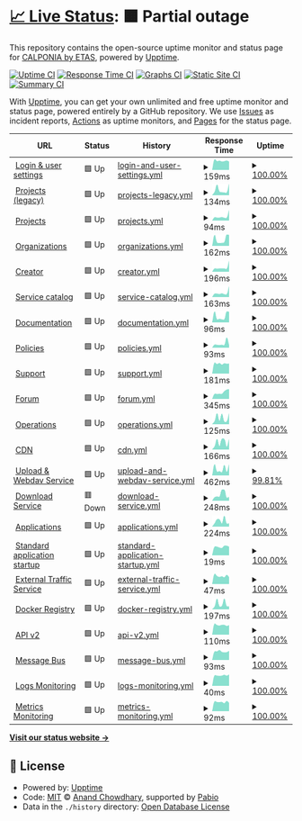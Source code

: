 # [📈 Live Status](https://calponia.github.io/status-page-poc2): <!--live status--> **🟧 Partial outage**

This repository contains the open-source uptime monitor and status page for [CALPONIA by ETAS](https://pantaris.io), powered by [Upptime](https://github.com/upptime/upptime).

[![Uptime CI](https://github.com/calponia/status-page-poc2/workflows/Uptime%20CI/badge.svg)](https://github.com/calponia/status-page-poc2/actions?query=workflow%3A%22Uptime+CI%22)
[![Response Time CI](https://github.com/calponia/status-page-poc2/workflows/Response%20Time%20CI/badge.svg)](https://github.com/calponia/status-page-poc2/actions?query=workflow%3A%22Response+Time+CI%22)
[![Graphs CI](https://github.com/calponia/status-page-poc2/workflows/Graphs%20CI/badge.svg)](https://github.com/calponia/status-page-poc2/actions?query=workflow%3A%22Graphs+CI%22)
[![Static Site CI](https://github.com/calponia/status-page-poc2/workflows/Static%20Site%20CI/badge.svg)](https://github.com/calponia/status-page-poc2/actions?query=workflow%3A%22Static+Site+CI%22)
[![Summary CI](https://github.com/calponia/status-page-poc2/workflows/Summary%20CI/badge.svg)](https://github.com/calponia/status-page-poc2/actions?query=workflow%3A%22Summary+CI%22)

With [Upptime](https://upptime.js.org), you can get your own unlimited and free uptime monitor and status page, powered entirely by a GitHub repository. We use [Issues](https://github.com/calponia/status-page-poc2/issues) as incident reports, [Actions](https://github.com/calponia/status-page-poc2/actions) as uptime monitors, and [Pages](https://calponia.github.io/status-page-poc2) for the status page.

<!--start: status pages-->
<!-- This summary is generated by Upptime (https://github.com/upptime/upptime) -->
<!-- Do not edit this manually, your changes will be overwritten -->
<!-- prettier-ignore -->
| URL | Status | History | Response Time | Uptime |
| --- | ------ | ------- | ------------- | ------ |
| <img alt="" src="https://icons.duckduckgo.com/ip3/my.pantaris.io.ico" height="13"> [Login & user settings](https://my.pantaris.io) | 🟩 Up | [login-and-user-settings.yml](https://github.com/calponia/status-page/commits/HEAD/history/login-and-user-settings.yml) | <details><summary><img alt="Response time graph" src="./graphs/login-and-user-settings/response-time-week.png" height="20"> 159ms</summary><br><a href="https://status.pantaris.io/history/login-and-user-settings"><img alt="Response time 139" src="https://img.shields.io/endpoint?url=https%3A%2F%2Fraw.githubusercontent.com%2Fcalponia%2Fstatus-page%2FHEAD%2Fapi%2Flogin-and-user-settings%2Fresponse-time.json"></a><br><a href="https://status.pantaris.io/history/login-and-user-settings"><img alt="24-hour response time 106" src="https://img.shields.io/endpoint?url=https%3A%2F%2Fraw.githubusercontent.com%2Fcalponia%2Fstatus-page%2FHEAD%2Fapi%2Flogin-and-user-settings%2Fresponse-time-day.json"></a><br><a href="https://status.pantaris.io/history/login-and-user-settings"><img alt="7-day response time 159" src="https://img.shields.io/endpoint?url=https%3A%2F%2Fraw.githubusercontent.com%2Fcalponia%2Fstatus-page%2FHEAD%2Fapi%2Flogin-and-user-settings%2Fresponse-time-week.json"></a><br><a href="https://status.pantaris.io/history/login-and-user-settings"><img alt="30-day response time 167" src="https://img.shields.io/endpoint?url=https%3A%2F%2Fraw.githubusercontent.com%2Fcalponia%2Fstatus-page%2FHEAD%2Fapi%2Flogin-and-user-settings%2Fresponse-time-month.json"></a><br><a href="https://status.pantaris.io/history/login-and-user-settings"><img alt="1-year response time 139" src="https://img.shields.io/endpoint?url=https%3A%2F%2Fraw.githubusercontent.com%2Fcalponia%2Fstatus-page%2FHEAD%2Fapi%2Flogin-and-user-settings%2Fresponse-time-year.json"></a></details> | <details><summary><a href="https://status.pantaris.io/history/login-and-user-settings">100.00%</a></summary><a href="https://status.pantaris.io/history/login-and-user-settings"><img alt="All-time uptime 99.97%" src="https://img.shields.io/endpoint?url=https%3A%2F%2Fraw.githubusercontent.com%2Fcalponia%2Fstatus-page%2FHEAD%2Fapi%2Flogin-and-user-settings%2Fuptime.json"></a><br><a href="https://status.pantaris.io/history/login-and-user-settings"><img alt="24-hour uptime 100.00%" src="https://img.shields.io/endpoint?url=https%3A%2F%2Fraw.githubusercontent.com%2Fcalponia%2Fstatus-page%2FHEAD%2Fapi%2Flogin-and-user-settings%2Fuptime-day.json"></a><br><a href="https://status.pantaris.io/history/login-and-user-settings"><img alt="7-day uptime 100.00%" src="https://img.shields.io/endpoint?url=https%3A%2F%2Fraw.githubusercontent.com%2Fcalponia%2Fstatus-page%2FHEAD%2Fapi%2Flogin-and-user-settings%2Fuptime-week.json"></a><br><a href="https://status.pantaris.io/history/login-and-user-settings"><img alt="30-day uptime 100.00%" src="https://img.shields.io/endpoint?url=https%3A%2F%2Fraw.githubusercontent.com%2Fcalponia%2Fstatus-page%2FHEAD%2Fapi%2Flogin-and-user-settings%2Fuptime-month.json"></a><br><a href="https://status.pantaris.io/history/login-and-user-settings"><img alt="1-year uptime 99.97%" src="https://img.shields.io/endpoint?url=https%3A%2F%2Fraw.githubusercontent.com%2Fcalponia%2Fstatus-page%2FHEAD%2Fapi%2Flogin-and-user-settings%2Fuptime-year.json"></a></details>
| <img alt="" src="https://icons.duckduckgo.com/ip3/platform.pantaris.io.ico" height="13"> [Projects (legacy)](https://platform.pantaris.io) | 🟩 Up | [projects-legacy.yml](https://github.com/calponia/status-page/commits/HEAD/history/projects-legacy.yml) | <details><summary><img alt="Response time graph" src="./graphs/projects-legacy/response-time-week.png" height="20"> 134ms</summary><br><a href="https://status.pantaris.io/history/projects-legacy"><img alt="Response time 145" src="https://img.shields.io/endpoint?url=https%3A%2F%2Fraw.githubusercontent.com%2Fcalponia%2Fstatus-page%2FHEAD%2Fapi%2Fprojects-legacy%2Fresponse-time.json"></a><br><a href="https://status.pantaris.io/history/projects-legacy"><img alt="24-hour response time 103" src="https://img.shields.io/endpoint?url=https%3A%2F%2Fraw.githubusercontent.com%2Fcalponia%2Fstatus-page%2FHEAD%2Fapi%2Fprojects-legacy%2Fresponse-time-day.json"></a><br><a href="https://status.pantaris.io/history/projects-legacy"><img alt="7-day response time 134" src="https://img.shields.io/endpoint?url=https%3A%2F%2Fraw.githubusercontent.com%2Fcalponia%2Fstatus-page%2FHEAD%2Fapi%2Fprojects-legacy%2Fresponse-time-week.json"></a><br><a href="https://status.pantaris.io/history/projects-legacy"><img alt="30-day response time 137" src="https://img.shields.io/endpoint?url=https%3A%2F%2Fraw.githubusercontent.com%2Fcalponia%2Fstatus-page%2FHEAD%2Fapi%2Fprojects-legacy%2Fresponse-time-month.json"></a><br><a href="https://status.pantaris.io/history/projects-legacy"><img alt="1-year response time 145" src="https://img.shields.io/endpoint?url=https%3A%2F%2Fraw.githubusercontent.com%2Fcalponia%2Fstatus-page%2FHEAD%2Fapi%2Fprojects-legacy%2Fresponse-time-year.json"></a></details> | <details><summary><a href="https://status.pantaris.io/history/projects-legacy">100.00%</a></summary><a href="https://status.pantaris.io/history/projects-legacy"><img alt="All-time uptime 99.94%" src="https://img.shields.io/endpoint?url=https%3A%2F%2Fraw.githubusercontent.com%2Fcalponia%2Fstatus-page%2FHEAD%2Fapi%2Fprojects-legacy%2Fuptime.json"></a><br><a href="https://status.pantaris.io/history/projects-legacy"><img alt="24-hour uptime 100.00%" src="https://img.shields.io/endpoint?url=https%3A%2F%2Fraw.githubusercontent.com%2Fcalponia%2Fstatus-page%2FHEAD%2Fapi%2Fprojects-legacy%2Fuptime-day.json"></a><br><a href="https://status.pantaris.io/history/projects-legacy"><img alt="7-day uptime 100.00%" src="https://img.shields.io/endpoint?url=https%3A%2F%2Fraw.githubusercontent.com%2Fcalponia%2Fstatus-page%2FHEAD%2Fapi%2Fprojects-legacy%2Fuptime-week.json"></a><br><a href="https://status.pantaris.io/history/projects-legacy"><img alt="30-day uptime 100.00%" src="https://img.shields.io/endpoint?url=https%3A%2F%2Fraw.githubusercontent.com%2Fcalponia%2Fstatus-page%2FHEAD%2Fapi%2Fprojects-legacy%2Fuptime-month.json"></a><br><a href="https://status.pantaris.io/history/projects-legacy"><img alt="1-year uptime 99.94%" src="https://img.shields.io/endpoint?url=https%3A%2F%2Fraw.githubusercontent.com%2Fcalponia%2Fstatus-page%2FHEAD%2Fapi%2Fprojects-legacy%2Fuptime-year.json"></a></details>
| <img alt="" src="https://icons.duckduckgo.com/ip3/project.pantaris.io.ico" height="13"> [Projects](https://project.pantaris.io) | 🟩 Up | [projects.yml](https://github.com/calponia/status-page/commits/HEAD/history/projects.yml) | <details><summary><img alt="Response time graph" src="./graphs/projects/response-time-week.png" height="20"> 94ms</summary><br><a href="https://status.pantaris.io/history/projects"><img alt="Response time 143" src="https://img.shields.io/endpoint?url=https%3A%2F%2Fraw.githubusercontent.com%2Fcalponia%2Fstatus-page%2FHEAD%2Fapi%2Fprojects%2Fresponse-time.json"></a><br><a href="https://status.pantaris.io/history/projects"><img alt="24-hour response time 93" src="https://img.shields.io/endpoint?url=https%3A%2F%2Fraw.githubusercontent.com%2Fcalponia%2Fstatus-page%2FHEAD%2Fapi%2Fprojects%2Fresponse-time-day.json"></a><br><a href="https://status.pantaris.io/history/projects"><img alt="7-day response time 94" src="https://img.shields.io/endpoint?url=https%3A%2F%2Fraw.githubusercontent.com%2Fcalponia%2Fstatus-page%2FHEAD%2Fapi%2Fprojects%2Fresponse-time-week.json"></a><br><a href="https://status.pantaris.io/history/projects"><img alt="30-day response time 125" src="https://img.shields.io/endpoint?url=https%3A%2F%2Fraw.githubusercontent.com%2Fcalponia%2Fstatus-page%2FHEAD%2Fapi%2Fprojects%2Fresponse-time-month.json"></a><br><a href="https://status.pantaris.io/history/projects"><img alt="1-year response time 143" src="https://img.shields.io/endpoint?url=https%3A%2F%2Fraw.githubusercontent.com%2Fcalponia%2Fstatus-page%2FHEAD%2Fapi%2Fprojects%2Fresponse-time-year.json"></a></details> | <details><summary><a href="https://status.pantaris.io/history/projects">100.00%</a></summary><a href="https://status.pantaris.io/history/projects"><img alt="All-time uptime 99.97%" src="https://img.shields.io/endpoint?url=https%3A%2F%2Fraw.githubusercontent.com%2Fcalponia%2Fstatus-page%2FHEAD%2Fapi%2Fprojects%2Fuptime.json"></a><br><a href="https://status.pantaris.io/history/projects"><img alt="24-hour uptime 100.00%" src="https://img.shields.io/endpoint?url=https%3A%2F%2Fraw.githubusercontent.com%2Fcalponia%2Fstatus-page%2FHEAD%2Fapi%2Fprojects%2Fuptime-day.json"></a><br><a href="https://status.pantaris.io/history/projects"><img alt="7-day uptime 100.00%" src="https://img.shields.io/endpoint?url=https%3A%2F%2Fraw.githubusercontent.com%2Fcalponia%2Fstatus-page%2FHEAD%2Fapi%2Fprojects%2Fuptime-week.json"></a><br><a href="https://status.pantaris.io/history/projects"><img alt="30-day uptime 100.00%" src="https://img.shields.io/endpoint?url=https%3A%2F%2Fraw.githubusercontent.com%2Fcalponia%2Fstatus-page%2FHEAD%2Fapi%2Fprojects%2Fuptime-month.json"></a><br><a href="https://status.pantaris.io/history/projects"><img alt="1-year uptime 99.97%" src="https://img.shields.io/endpoint?url=https%3A%2F%2Fraw.githubusercontent.com%2Fcalponia%2Fstatus-page%2FHEAD%2Fapi%2Fprojects%2Fuptime-year.json"></a></details>
| <img alt="" src="https://icons.duckduckgo.com/ip3/organization.pantaris.io.ico" height="13"> [Organizations](https://organization.pantaris.io) | 🟩 Up | [organizations.yml](https://github.com/calponia/status-page/commits/HEAD/history/organizations.yml) | <details><summary><img alt="Response time graph" src="./graphs/organizations/response-time-week.png" height="20"> 162ms</summary><br><a href="https://status.pantaris.io/history/organizations"><img alt="Response time 164" src="https://img.shields.io/endpoint?url=https%3A%2F%2Fraw.githubusercontent.com%2Fcalponia%2Fstatus-page%2FHEAD%2Fapi%2Forganizations%2Fresponse-time.json"></a><br><a href="https://status.pantaris.io/history/organizations"><img alt="24-hour response time 329" src="https://img.shields.io/endpoint?url=https%3A%2F%2Fraw.githubusercontent.com%2Fcalponia%2Fstatus-page%2FHEAD%2Fapi%2Forganizations%2Fresponse-time-day.json"></a><br><a href="https://status.pantaris.io/history/organizations"><img alt="7-day response time 162" src="https://img.shields.io/endpoint?url=https%3A%2F%2Fraw.githubusercontent.com%2Fcalponia%2Fstatus-page%2FHEAD%2Fapi%2Forganizations%2Fresponse-time-week.json"></a><br><a href="https://status.pantaris.io/history/organizations"><img alt="30-day response time 157" src="https://img.shields.io/endpoint?url=https%3A%2F%2Fraw.githubusercontent.com%2Fcalponia%2Fstatus-page%2FHEAD%2Fapi%2Forganizations%2Fresponse-time-month.json"></a><br><a href="https://status.pantaris.io/history/organizations"><img alt="1-year response time 164" src="https://img.shields.io/endpoint?url=https%3A%2F%2Fraw.githubusercontent.com%2Fcalponia%2Fstatus-page%2FHEAD%2Fapi%2Forganizations%2Fresponse-time-year.json"></a></details> | <details><summary><a href="https://status.pantaris.io/history/organizations">100.00%</a></summary><a href="https://status.pantaris.io/history/organizations"><img alt="All-time uptime 99.97%" src="https://img.shields.io/endpoint?url=https%3A%2F%2Fraw.githubusercontent.com%2Fcalponia%2Fstatus-page%2FHEAD%2Fapi%2Forganizations%2Fuptime.json"></a><br><a href="https://status.pantaris.io/history/organizations"><img alt="24-hour uptime 100.00%" src="https://img.shields.io/endpoint?url=https%3A%2F%2Fraw.githubusercontent.com%2Fcalponia%2Fstatus-page%2FHEAD%2Fapi%2Forganizations%2Fuptime-day.json"></a><br><a href="https://status.pantaris.io/history/organizations"><img alt="7-day uptime 100.00%" src="https://img.shields.io/endpoint?url=https%3A%2F%2Fraw.githubusercontent.com%2Fcalponia%2Fstatus-page%2FHEAD%2Fapi%2Forganizations%2Fuptime-week.json"></a><br><a href="https://status.pantaris.io/history/organizations"><img alt="30-day uptime 100.00%" src="https://img.shields.io/endpoint?url=https%3A%2F%2Fraw.githubusercontent.com%2Fcalponia%2Fstatus-page%2FHEAD%2Fapi%2Forganizations%2Fuptime-month.json"></a><br><a href="https://status.pantaris.io/history/organizations"><img alt="1-year uptime 99.97%" src="https://img.shields.io/endpoint?url=https%3A%2F%2Fraw.githubusercontent.com%2Fcalponia%2Fstatus-page%2FHEAD%2Fapi%2Forganizations%2Fuptime-year.json"></a></details>
| <img alt="" src="https://icons.duckduckgo.com/ip3/portal.pantaris.io.ico" height="13"> [Creator](https://portal.pantaris.io) | 🟩 Up | [creator.yml](https://github.com/calponia/status-page/commits/HEAD/history/creator.yml) | <details><summary><img alt="Response time graph" src="./graphs/creator/response-time-week.png" height="20"> 196ms</summary><br><a href="https://status.pantaris.io/history/creator"><img alt="Response time 147" src="https://img.shields.io/endpoint?url=https%3A%2F%2Fraw.githubusercontent.com%2Fcalponia%2Fstatus-page%2FHEAD%2Fapi%2Fcreator%2Fresponse-time.json"></a><br><a href="https://status.pantaris.io/history/creator"><img alt="24-hour response time 84" src="https://img.shields.io/endpoint?url=https%3A%2F%2Fraw.githubusercontent.com%2Fcalponia%2Fstatus-page%2FHEAD%2Fapi%2Fcreator%2Fresponse-time-day.json"></a><br><a href="https://status.pantaris.io/history/creator"><img alt="7-day response time 196" src="https://img.shields.io/endpoint?url=https%3A%2F%2Fraw.githubusercontent.com%2Fcalponia%2Fstatus-page%2FHEAD%2Fapi%2Fcreator%2Fresponse-time-week.json"></a><br><a href="https://status.pantaris.io/history/creator"><img alt="30-day response time 160" src="https://img.shields.io/endpoint?url=https%3A%2F%2Fraw.githubusercontent.com%2Fcalponia%2Fstatus-page%2FHEAD%2Fapi%2Fcreator%2Fresponse-time-month.json"></a><br><a href="https://status.pantaris.io/history/creator"><img alt="1-year response time 147" src="https://img.shields.io/endpoint?url=https%3A%2F%2Fraw.githubusercontent.com%2Fcalponia%2Fstatus-page%2FHEAD%2Fapi%2Fcreator%2Fresponse-time-year.json"></a></details> | <details><summary><a href="https://status.pantaris.io/history/creator">100.00%</a></summary><a href="https://status.pantaris.io/history/creator"><img alt="All-time uptime 99.97%" src="https://img.shields.io/endpoint?url=https%3A%2F%2Fraw.githubusercontent.com%2Fcalponia%2Fstatus-page%2FHEAD%2Fapi%2Fcreator%2Fuptime.json"></a><br><a href="https://status.pantaris.io/history/creator"><img alt="24-hour uptime 100.00%" src="https://img.shields.io/endpoint?url=https%3A%2F%2Fraw.githubusercontent.com%2Fcalponia%2Fstatus-page%2FHEAD%2Fapi%2Fcreator%2Fuptime-day.json"></a><br><a href="https://status.pantaris.io/history/creator"><img alt="7-day uptime 100.00%" src="https://img.shields.io/endpoint?url=https%3A%2F%2Fraw.githubusercontent.com%2Fcalponia%2Fstatus-page%2FHEAD%2Fapi%2Fcreator%2Fuptime-week.json"></a><br><a href="https://status.pantaris.io/history/creator"><img alt="30-day uptime 100.00%" src="https://img.shields.io/endpoint?url=https%3A%2F%2Fraw.githubusercontent.com%2Fcalponia%2Fstatus-page%2FHEAD%2Fapi%2Fcreator%2Fuptime-month.json"></a><br><a href="https://status.pantaris.io/history/creator"><img alt="1-year uptime 99.97%" src="https://img.shields.io/endpoint?url=https%3A%2F%2Fraw.githubusercontent.com%2Fcalponia%2Fstatus-page%2FHEAD%2Fapi%2Fcreator%2Fuptime-year.json"></a></details>
| <img alt="" src="https://icons.duckduckgo.com/ip3/marketplace.pantaris.io.ico" height="13"> [Service catalog](https://marketplace.pantaris.io) | 🟩 Up | [service-catalog.yml](https://github.com/calponia/status-page/commits/HEAD/history/service-catalog.yml) | <details><summary><img alt="Response time graph" src="./graphs/service-catalog/response-time-week.png" height="20"> 163ms</summary><br><a href="https://status.pantaris.io/history/service-catalog"><img alt="Response time 145" src="https://img.shields.io/endpoint?url=https%3A%2F%2Fraw.githubusercontent.com%2Fcalponia%2Fstatus-page%2FHEAD%2Fapi%2Fservice-catalog%2Fresponse-time.json"></a><br><a href="https://status.pantaris.io/history/service-catalog"><img alt="24-hour response time 114" src="https://img.shields.io/endpoint?url=https%3A%2F%2Fraw.githubusercontent.com%2Fcalponia%2Fstatus-page%2FHEAD%2Fapi%2Fservice-catalog%2Fresponse-time-day.json"></a><br><a href="https://status.pantaris.io/history/service-catalog"><img alt="7-day response time 163" src="https://img.shields.io/endpoint?url=https%3A%2F%2Fraw.githubusercontent.com%2Fcalponia%2Fstatus-page%2FHEAD%2Fapi%2Fservice-catalog%2Fresponse-time-week.json"></a><br><a href="https://status.pantaris.io/history/service-catalog"><img alt="30-day response time 155" src="https://img.shields.io/endpoint?url=https%3A%2F%2Fraw.githubusercontent.com%2Fcalponia%2Fstatus-page%2FHEAD%2Fapi%2Fservice-catalog%2Fresponse-time-month.json"></a><br><a href="https://status.pantaris.io/history/service-catalog"><img alt="1-year response time 145" src="https://img.shields.io/endpoint?url=https%3A%2F%2Fraw.githubusercontent.com%2Fcalponia%2Fstatus-page%2FHEAD%2Fapi%2Fservice-catalog%2Fresponse-time-year.json"></a></details> | <details><summary><a href="https://status.pantaris.io/history/service-catalog">100.00%</a></summary><a href="https://status.pantaris.io/history/service-catalog"><img alt="All-time uptime 99.94%" src="https://img.shields.io/endpoint?url=https%3A%2F%2Fraw.githubusercontent.com%2Fcalponia%2Fstatus-page%2FHEAD%2Fapi%2Fservice-catalog%2Fuptime.json"></a><br><a href="https://status.pantaris.io/history/service-catalog"><img alt="24-hour uptime 100.00%" src="https://img.shields.io/endpoint?url=https%3A%2F%2Fraw.githubusercontent.com%2Fcalponia%2Fstatus-page%2FHEAD%2Fapi%2Fservice-catalog%2Fuptime-day.json"></a><br><a href="https://status.pantaris.io/history/service-catalog"><img alt="7-day uptime 100.00%" src="https://img.shields.io/endpoint?url=https%3A%2F%2Fraw.githubusercontent.com%2Fcalponia%2Fstatus-page%2FHEAD%2Fapi%2Fservice-catalog%2Fuptime-week.json"></a><br><a href="https://status.pantaris.io/history/service-catalog"><img alt="30-day uptime 100.00%" src="https://img.shields.io/endpoint?url=https%3A%2F%2Fraw.githubusercontent.com%2Fcalponia%2Fstatus-page%2FHEAD%2Fapi%2Fservice-catalog%2Fuptime-month.json"></a><br><a href="https://status.pantaris.io/history/service-catalog"><img alt="1-year uptime 99.94%" src="https://img.shields.io/endpoint?url=https%3A%2F%2Fraw.githubusercontent.com%2Fcalponia%2Fstatus-page%2FHEAD%2Fapi%2Fservice-catalog%2Fuptime-year.json"></a></details>
| <img alt="" src="https://icons.duckduckgo.com/ip3/documentation.pantaris.io.ico" height="13"> [Documentation](https://documentation.pantaris.io) | 🟩 Up | [documentation.yml](https://github.com/calponia/status-page/commits/HEAD/history/documentation.yml) | <details><summary><img alt="Response time graph" src="./graphs/documentation/response-time-week.png" height="20"> 96ms</summary><br><a href="https://status.pantaris.io/history/documentation"><img alt="Response time 157" src="https://img.shields.io/endpoint?url=https%3A%2F%2Fraw.githubusercontent.com%2Fcalponia%2Fstatus-page%2FHEAD%2Fapi%2Fdocumentation%2Fresponse-time.json"></a><br><a href="https://status.pantaris.io/history/documentation"><img alt="24-hour response time 103" src="https://img.shields.io/endpoint?url=https%3A%2F%2Fraw.githubusercontent.com%2Fcalponia%2Fstatus-page%2FHEAD%2Fapi%2Fdocumentation%2Fresponse-time-day.json"></a><br><a href="https://status.pantaris.io/history/documentation"><img alt="7-day response time 96" src="https://img.shields.io/endpoint?url=https%3A%2F%2Fraw.githubusercontent.com%2Fcalponia%2Fstatus-page%2FHEAD%2Fapi%2Fdocumentation%2Fresponse-time-week.json"></a><br><a href="https://status.pantaris.io/history/documentation"><img alt="30-day response time 119" src="https://img.shields.io/endpoint?url=https%3A%2F%2Fraw.githubusercontent.com%2Fcalponia%2Fstatus-page%2FHEAD%2Fapi%2Fdocumentation%2Fresponse-time-month.json"></a><br><a href="https://status.pantaris.io/history/documentation"><img alt="1-year response time 157" src="https://img.shields.io/endpoint?url=https%3A%2F%2Fraw.githubusercontent.com%2Fcalponia%2Fstatus-page%2FHEAD%2Fapi%2Fdocumentation%2Fresponse-time-year.json"></a></details> | <details><summary><a href="https://status.pantaris.io/history/documentation">100.00%</a></summary><a href="https://status.pantaris.io/history/documentation"><img alt="All-time uptime 99.97%" src="https://img.shields.io/endpoint?url=https%3A%2F%2Fraw.githubusercontent.com%2Fcalponia%2Fstatus-page%2FHEAD%2Fapi%2Fdocumentation%2Fuptime.json"></a><br><a href="https://status.pantaris.io/history/documentation"><img alt="24-hour uptime 100.00%" src="https://img.shields.io/endpoint?url=https%3A%2F%2Fraw.githubusercontent.com%2Fcalponia%2Fstatus-page%2FHEAD%2Fapi%2Fdocumentation%2Fuptime-day.json"></a><br><a href="https://status.pantaris.io/history/documentation"><img alt="7-day uptime 100.00%" src="https://img.shields.io/endpoint?url=https%3A%2F%2Fraw.githubusercontent.com%2Fcalponia%2Fstatus-page%2FHEAD%2Fapi%2Fdocumentation%2Fuptime-week.json"></a><br><a href="https://status.pantaris.io/history/documentation"><img alt="30-day uptime 100.00%" src="https://img.shields.io/endpoint?url=https%3A%2F%2Fraw.githubusercontent.com%2Fcalponia%2Fstatus-page%2FHEAD%2Fapi%2Fdocumentation%2Fuptime-month.json"></a><br><a href="https://status.pantaris.io/history/documentation"><img alt="1-year uptime 99.97%" src="https://img.shields.io/endpoint?url=https%3A%2F%2Fraw.githubusercontent.com%2Fcalponia%2Fstatus-page%2FHEAD%2Fapi%2Fdocumentation%2Fuptime-year.json"></a></details>
| <img alt="" src="https://icons.duckduckgo.com/ip3/policies.pantaris.io.ico" height="13"> [Policies](https://policies.pantaris.io) | 🟩 Up | [policies.yml](https://github.com/calponia/status-page/commits/HEAD/history/policies.yml) | <details><summary><img alt="Response time graph" src="./graphs/policies/response-time-week.png" height="20"> 93ms</summary><br><a href="https://status.pantaris.io/history/policies"><img alt="Response time 138" src="https://img.shields.io/endpoint?url=https%3A%2F%2Fraw.githubusercontent.com%2Fcalponia%2Fstatus-page%2FHEAD%2Fapi%2Fpolicies%2Fresponse-time.json"></a><br><a href="https://status.pantaris.io/history/policies"><img alt="24-hour response time 95" src="https://img.shields.io/endpoint?url=https%3A%2F%2Fraw.githubusercontent.com%2Fcalponia%2Fstatus-page%2FHEAD%2Fapi%2Fpolicies%2Fresponse-time-day.json"></a><br><a href="https://status.pantaris.io/history/policies"><img alt="7-day response time 93" src="https://img.shields.io/endpoint?url=https%3A%2F%2Fraw.githubusercontent.com%2Fcalponia%2Fstatus-page%2FHEAD%2Fapi%2Fpolicies%2Fresponse-time-week.json"></a><br><a href="https://status.pantaris.io/history/policies"><img alt="30-day response time 109" src="https://img.shields.io/endpoint?url=https%3A%2F%2Fraw.githubusercontent.com%2Fcalponia%2Fstatus-page%2FHEAD%2Fapi%2Fpolicies%2Fresponse-time-month.json"></a><br><a href="https://status.pantaris.io/history/policies"><img alt="1-year response time 138" src="https://img.shields.io/endpoint?url=https%3A%2F%2Fraw.githubusercontent.com%2Fcalponia%2Fstatus-page%2FHEAD%2Fapi%2Fpolicies%2Fresponse-time-year.json"></a></details> | <details><summary><a href="https://status.pantaris.io/history/policies">100.00%</a></summary><a href="https://status.pantaris.io/history/policies"><img alt="All-time uptime 99.97%" src="https://img.shields.io/endpoint?url=https%3A%2F%2Fraw.githubusercontent.com%2Fcalponia%2Fstatus-page%2FHEAD%2Fapi%2Fpolicies%2Fuptime.json"></a><br><a href="https://status.pantaris.io/history/policies"><img alt="24-hour uptime 100.00%" src="https://img.shields.io/endpoint?url=https%3A%2F%2Fraw.githubusercontent.com%2Fcalponia%2Fstatus-page%2FHEAD%2Fapi%2Fpolicies%2Fuptime-day.json"></a><br><a href="https://status.pantaris.io/history/policies"><img alt="7-day uptime 100.00%" src="https://img.shields.io/endpoint?url=https%3A%2F%2Fraw.githubusercontent.com%2Fcalponia%2Fstatus-page%2FHEAD%2Fapi%2Fpolicies%2Fuptime-week.json"></a><br><a href="https://status.pantaris.io/history/policies"><img alt="30-day uptime 100.00%" src="https://img.shields.io/endpoint?url=https%3A%2F%2Fraw.githubusercontent.com%2Fcalponia%2Fstatus-page%2FHEAD%2Fapi%2Fpolicies%2Fuptime-month.json"></a><br><a href="https://status.pantaris.io/history/policies"><img alt="1-year uptime 99.97%" src="https://img.shields.io/endpoint?url=https%3A%2F%2Fraw.githubusercontent.com%2Fcalponia%2Fstatus-page%2FHEAD%2Fapi%2Fpolicies%2Fuptime-year.json"></a></details>
| <img alt="" src="https://icons.duckduckgo.com/ip3/helpspot.calponia.com.ico" height="13"> [Support](https://helpspot.calponia.com) | 🟩 Up | [support.yml](https://github.com/calponia/status-page/commits/HEAD/history/support.yml) | <details><summary><img alt="Response time graph" src="./graphs/support/response-time-week.png" height="20"> 181ms</summary><br><a href="https://status.pantaris.io/history/support"><img alt="Response time 208" src="https://img.shields.io/endpoint?url=https%3A%2F%2Fraw.githubusercontent.com%2Fcalponia%2Fstatus-page%2FHEAD%2Fapi%2Fsupport%2Fresponse-time.json"></a><br><a href="https://status.pantaris.io/history/support"><img alt="24-hour response time 179" src="https://img.shields.io/endpoint?url=https%3A%2F%2Fraw.githubusercontent.com%2Fcalponia%2Fstatus-page%2FHEAD%2Fapi%2Fsupport%2Fresponse-time-day.json"></a><br><a href="https://status.pantaris.io/history/support"><img alt="7-day response time 181" src="https://img.shields.io/endpoint?url=https%3A%2F%2Fraw.githubusercontent.com%2Fcalponia%2Fstatus-page%2FHEAD%2Fapi%2Fsupport%2Fresponse-time-week.json"></a><br><a href="https://status.pantaris.io/history/support"><img alt="30-day response time 187" src="https://img.shields.io/endpoint?url=https%3A%2F%2Fraw.githubusercontent.com%2Fcalponia%2Fstatus-page%2FHEAD%2Fapi%2Fsupport%2Fresponse-time-month.json"></a><br><a href="https://status.pantaris.io/history/support"><img alt="1-year response time 208" src="https://img.shields.io/endpoint?url=https%3A%2F%2Fraw.githubusercontent.com%2Fcalponia%2Fstatus-page%2FHEAD%2Fapi%2Fsupport%2Fresponse-time-year.json"></a></details> | <details><summary><a href="https://status.pantaris.io/history/support">100.00%</a></summary><a href="https://status.pantaris.io/history/support"><img alt="All-time uptime 100.00%" src="https://img.shields.io/endpoint?url=https%3A%2F%2Fraw.githubusercontent.com%2Fcalponia%2Fstatus-page%2FHEAD%2Fapi%2Fsupport%2Fuptime.json"></a><br><a href="https://status.pantaris.io/history/support"><img alt="24-hour uptime 100.00%" src="https://img.shields.io/endpoint?url=https%3A%2F%2Fraw.githubusercontent.com%2Fcalponia%2Fstatus-page%2FHEAD%2Fapi%2Fsupport%2Fuptime-day.json"></a><br><a href="https://status.pantaris.io/history/support"><img alt="7-day uptime 100.00%" src="https://img.shields.io/endpoint?url=https%3A%2F%2Fraw.githubusercontent.com%2Fcalponia%2Fstatus-page%2FHEAD%2Fapi%2Fsupport%2Fuptime-week.json"></a><br><a href="https://status.pantaris.io/history/support"><img alt="30-day uptime 100.00%" src="https://img.shields.io/endpoint?url=https%3A%2F%2Fraw.githubusercontent.com%2Fcalponia%2Fstatus-page%2FHEAD%2Fapi%2Fsupport%2Fuptime-month.json"></a><br><a href="https://status.pantaris.io/history/support"><img alt="1-year uptime 100.00%" src="https://img.shields.io/endpoint?url=https%3A%2F%2Fraw.githubusercontent.com%2Fcalponia%2Fstatus-page%2FHEAD%2Fapi%2Fsupport%2Fuptime-year.json"></a></details>
| <img alt="" src="https://icons.duckduckgo.com/ip3/forum.pantaris.io.ico" height="13"> [Forum](https://forum.pantaris.io) | 🟩 Up | [forum.yml](https://github.com/calponia/status-page/commits/HEAD/history/forum.yml) | <details><summary><img alt="Response time graph" src="./graphs/forum/response-time-week.png" height="20"> 345ms</summary><br><a href="https://status.pantaris.io/history/forum"><img alt="Response time 348" src="https://img.shields.io/endpoint?url=https%3A%2F%2Fraw.githubusercontent.com%2Fcalponia%2Fstatus-page%2FHEAD%2Fapi%2Fforum%2Fresponse-time.json"></a><br><a href="https://status.pantaris.io/history/forum"><img alt="24-hour response time 259" src="https://img.shields.io/endpoint?url=https%3A%2F%2Fraw.githubusercontent.com%2Fcalponia%2Fstatus-page%2FHEAD%2Fapi%2Fforum%2Fresponse-time-day.json"></a><br><a href="https://status.pantaris.io/history/forum"><img alt="7-day response time 345" src="https://img.shields.io/endpoint?url=https%3A%2F%2Fraw.githubusercontent.com%2Fcalponia%2Fstatus-page%2FHEAD%2Fapi%2Fforum%2Fresponse-time-week.json"></a><br><a href="https://status.pantaris.io/history/forum"><img alt="30-day response time 291" src="https://img.shields.io/endpoint?url=https%3A%2F%2Fraw.githubusercontent.com%2Fcalponia%2Fstatus-page%2FHEAD%2Fapi%2Fforum%2Fresponse-time-month.json"></a><br><a href="https://status.pantaris.io/history/forum"><img alt="1-year response time 348" src="https://img.shields.io/endpoint?url=https%3A%2F%2Fraw.githubusercontent.com%2Fcalponia%2Fstatus-page%2FHEAD%2Fapi%2Fforum%2Fresponse-time-year.json"></a></details> | <details><summary><a href="https://status.pantaris.io/history/forum">100.00%</a></summary><a href="https://status.pantaris.io/history/forum"><img alt="All-time uptime 100.00%" src="https://img.shields.io/endpoint?url=https%3A%2F%2Fraw.githubusercontent.com%2Fcalponia%2Fstatus-page%2FHEAD%2Fapi%2Fforum%2Fuptime.json"></a><br><a href="https://status.pantaris.io/history/forum"><img alt="24-hour uptime 100.00%" src="https://img.shields.io/endpoint?url=https%3A%2F%2Fraw.githubusercontent.com%2Fcalponia%2Fstatus-page%2FHEAD%2Fapi%2Fforum%2Fuptime-day.json"></a><br><a href="https://status.pantaris.io/history/forum"><img alt="7-day uptime 100.00%" src="https://img.shields.io/endpoint?url=https%3A%2F%2Fraw.githubusercontent.com%2Fcalponia%2Fstatus-page%2FHEAD%2Fapi%2Fforum%2Fuptime-week.json"></a><br><a href="https://status.pantaris.io/history/forum"><img alt="30-day uptime 100.00%" src="https://img.shields.io/endpoint?url=https%3A%2F%2Fraw.githubusercontent.com%2Fcalponia%2Fstatus-page%2FHEAD%2Fapi%2Fforum%2Fuptime-month.json"></a><br><a href="https://status.pantaris.io/history/forum"><img alt="1-year uptime 100.00%" src="https://img.shields.io/endpoint?url=https%3A%2F%2Fraw.githubusercontent.com%2Fcalponia%2Fstatus-page%2FHEAD%2Fapi%2Fforum%2Fuptime-year.json"></a></details>
| <img alt="" src="https://icons.duckduckgo.com/ip3/management.pantaris.io.ico" height="13"> [Operations](https://management.pantaris.io) | 🟩 Up | [operations.yml](https://github.com/calponia/status-page/commits/HEAD/history/operations.yml) | <details><summary><img alt="Response time graph" src="./graphs/operations/response-time-week.png" height="20"> 125ms</summary><br><a href="https://status.pantaris.io/history/operations"><img alt="Response time 171" src="https://img.shields.io/endpoint?url=https%3A%2F%2Fraw.githubusercontent.com%2Fcalponia%2Fstatus-page%2FHEAD%2Fapi%2Foperations%2Fresponse-time.json"></a><br><a href="https://status.pantaris.io/history/operations"><img alt="24-hour response time 90" src="https://img.shields.io/endpoint?url=https%3A%2F%2Fraw.githubusercontent.com%2Fcalponia%2Fstatus-page%2FHEAD%2Fapi%2Foperations%2Fresponse-time-day.json"></a><br><a href="https://status.pantaris.io/history/operations"><img alt="7-day response time 125" src="https://img.shields.io/endpoint?url=https%3A%2F%2Fraw.githubusercontent.com%2Fcalponia%2Fstatus-page%2FHEAD%2Fapi%2Foperations%2Fresponse-time-week.json"></a><br><a href="https://status.pantaris.io/history/operations"><img alt="30-day response time 132" src="https://img.shields.io/endpoint?url=https%3A%2F%2Fraw.githubusercontent.com%2Fcalponia%2Fstatus-page%2FHEAD%2Fapi%2Foperations%2Fresponse-time-month.json"></a><br><a href="https://status.pantaris.io/history/operations"><img alt="1-year response time 171" src="https://img.shields.io/endpoint?url=https%3A%2F%2Fraw.githubusercontent.com%2Fcalponia%2Fstatus-page%2FHEAD%2Fapi%2Foperations%2Fresponse-time-year.json"></a></details> | <details><summary><a href="https://status.pantaris.io/history/operations">100.00%</a></summary><a href="https://status.pantaris.io/history/operations"><img alt="All-time uptime 99.97%" src="https://img.shields.io/endpoint?url=https%3A%2F%2Fraw.githubusercontent.com%2Fcalponia%2Fstatus-page%2FHEAD%2Fapi%2Foperations%2Fuptime.json"></a><br><a href="https://status.pantaris.io/history/operations"><img alt="24-hour uptime 100.00%" src="https://img.shields.io/endpoint?url=https%3A%2F%2Fraw.githubusercontent.com%2Fcalponia%2Fstatus-page%2FHEAD%2Fapi%2Foperations%2Fuptime-day.json"></a><br><a href="https://status.pantaris.io/history/operations"><img alt="7-day uptime 100.00%" src="https://img.shields.io/endpoint?url=https%3A%2F%2Fraw.githubusercontent.com%2Fcalponia%2Fstatus-page%2FHEAD%2Fapi%2Foperations%2Fuptime-week.json"></a><br><a href="https://status.pantaris.io/history/operations"><img alt="30-day uptime 100.00%" src="https://img.shields.io/endpoint?url=https%3A%2F%2Fraw.githubusercontent.com%2Fcalponia%2Fstatus-page%2FHEAD%2Fapi%2Foperations%2Fuptime-month.json"></a><br><a href="https://status.pantaris.io/history/operations"><img alt="1-year uptime 99.97%" src="https://img.shields.io/endpoint?url=https%3A%2F%2Fraw.githubusercontent.com%2Fcalponia%2Fstatus-page%2FHEAD%2Fapi%2Foperations%2Fuptime-year.json"></a></details>
| <img alt="" src="https://icons.duckduckgo.com/ip3/cdn.pantaris.io.ico" height="13"> [CDN](https://cdn.pantaris.io) | 🟩 Up | [cdn.yml](https://github.com/calponia/status-page/commits/HEAD/history/cdn.yml) | <details><summary><img alt="Response time graph" src="./graphs/cdn/response-time-week.png" height="20"> 166ms</summary><br><a href="https://status.pantaris.io/history/cdn"><img alt="Response time 159" src="https://img.shields.io/endpoint?url=https%3A%2F%2Fraw.githubusercontent.com%2Fcalponia%2Fstatus-page%2FHEAD%2Fapi%2Fcdn%2Fresponse-time.json"></a><br><a href="https://status.pantaris.io/history/cdn"><img alt="24-hour response time 98" src="https://img.shields.io/endpoint?url=https%3A%2F%2Fraw.githubusercontent.com%2Fcalponia%2Fstatus-page%2FHEAD%2Fapi%2Fcdn%2Fresponse-time-day.json"></a><br><a href="https://status.pantaris.io/history/cdn"><img alt="7-day response time 166" src="https://img.shields.io/endpoint?url=https%3A%2F%2Fraw.githubusercontent.com%2Fcalponia%2Fstatus-page%2FHEAD%2Fapi%2Fcdn%2Fresponse-time-week.json"></a><br><a href="https://status.pantaris.io/history/cdn"><img alt="30-day response time 135" src="https://img.shields.io/endpoint?url=https%3A%2F%2Fraw.githubusercontent.com%2Fcalponia%2Fstatus-page%2FHEAD%2Fapi%2Fcdn%2Fresponse-time-month.json"></a><br><a href="https://status.pantaris.io/history/cdn"><img alt="1-year response time 159" src="https://img.shields.io/endpoint?url=https%3A%2F%2Fraw.githubusercontent.com%2Fcalponia%2Fstatus-page%2FHEAD%2Fapi%2Fcdn%2Fresponse-time-year.json"></a></details> | <details><summary><a href="https://status.pantaris.io/history/cdn">100.00%</a></summary><a href="https://status.pantaris.io/history/cdn"><img alt="All-time uptime 99.97%" src="https://img.shields.io/endpoint?url=https%3A%2F%2Fraw.githubusercontent.com%2Fcalponia%2Fstatus-page%2FHEAD%2Fapi%2Fcdn%2Fuptime.json"></a><br><a href="https://status.pantaris.io/history/cdn"><img alt="24-hour uptime 100.00%" src="https://img.shields.io/endpoint?url=https%3A%2F%2Fraw.githubusercontent.com%2Fcalponia%2Fstatus-page%2FHEAD%2Fapi%2Fcdn%2Fuptime-day.json"></a><br><a href="https://status.pantaris.io/history/cdn"><img alt="7-day uptime 100.00%" src="https://img.shields.io/endpoint?url=https%3A%2F%2Fraw.githubusercontent.com%2Fcalponia%2Fstatus-page%2FHEAD%2Fapi%2Fcdn%2Fuptime-week.json"></a><br><a href="https://status.pantaris.io/history/cdn"><img alt="30-day uptime 100.00%" src="https://img.shields.io/endpoint?url=https%3A%2F%2Fraw.githubusercontent.com%2Fcalponia%2Fstatus-page%2FHEAD%2Fapi%2Fcdn%2Fuptime-month.json"></a><br><a href="https://status.pantaris.io/history/cdn"><img alt="1-year uptime 99.97%" src="https://img.shields.io/endpoint?url=https%3A%2F%2Fraw.githubusercontent.com%2Fcalponia%2Fstatus-page%2FHEAD%2Fapi%2Fcdn%2Fuptime-year.json"></a></details>
| <img alt="" src="https://icons.duckduckgo.com/ip3/upload.pantaris.io.ico" height="13"> [Upload & Webdav Service](https://upload.pantaris.io/healthcheck) | 🟩 Up | [upload-and-webdav-service.yml](https://github.com/calponia/status-page/commits/HEAD/history/upload-and-webdav-service.yml) | <details><summary><img alt="Response time graph" src="./graphs/upload-and-webdav-service/response-time-week.png" height="20"> 462ms</summary><br><a href="https://status.pantaris.io/history/upload-and-webdav-service"><img alt="Response time 287" src="https://img.shields.io/endpoint?url=https%3A%2F%2Fraw.githubusercontent.com%2Fcalponia%2Fstatus-page%2FHEAD%2Fapi%2Fupload-and-webdav-service%2Fresponse-time.json"></a><br><a href="https://status.pantaris.io/history/upload-and-webdav-service"><img alt="24-hour response time 854" src="https://img.shields.io/endpoint?url=https%3A%2F%2Fraw.githubusercontent.com%2Fcalponia%2Fstatus-page%2FHEAD%2Fapi%2Fupload-and-webdav-service%2Fresponse-time-day.json"></a><br><a href="https://status.pantaris.io/history/upload-and-webdav-service"><img alt="7-day response time 462" src="https://img.shields.io/endpoint?url=https%3A%2F%2Fraw.githubusercontent.com%2Fcalponia%2Fstatus-page%2FHEAD%2Fapi%2Fupload-and-webdav-service%2Fresponse-time-week.json"></a><br><a href="https://status.pantaris.io/history/upload-and-webdav-service"><img alt="30-day response time 221" src="https://img.shields.io/endpoint?url=https%3A%2F%2Fraw.githubusercontent.com%2Fcalponia%2Fstatus-page%2FHEAD%2Fapi%2Fupload-and-webdav-service%2Fresponse-time-month.json"></a><br><a href="https://status.pantaris.io/history/upload-and-webdav-service"><img alt="1-year response time 287" src="https://img.shields.io/endpoint?url=https%3A%2F%2Fraw.githubusercontent.com%2Fcalponia%2Fstatus-page%2FHEAD%2Fapi%2Fupload-and-webdav-service%2Fresponse-time-year.json"></a></details> | <details><summary><a href="https://status.pantaris.io/history/upload-and-webdav-service">99.81%</a></summary><a href="https://status.pantaris.io/history/upload-and-webdav-service"><img alt="All-time uptime 99.95%" src="https://img.shields.io/endpoint?url=https%3A%2F%2Fraw.githubusercontent.com%2Fcalponia%2Fstatus-page%2FHEAD%2Fapi%2Fupload-and-webdav-service%2Fuptime.json"></a><br><a href="https://status.pantaris.io/history/upload-and-webdav-service"><img alt="24-hour uptime 100.00%" src="https://img.shields.io/endpoint?url=https%3A%2F%2Fraw.githubusercontent.com%2Fcalponia%2Fstatus-page%2FHEAD%2Fapi%2Fupload-and-webdav-service%2Fuptime-day.json"></a><br><a href="https://status.pantaris.io/history/upload-and-webdav-service"><img alt="7-day uptime 99.81%" src="https://img.shields.io/endpoint?url=https%3A%2F%2Fraw.githubusercontent.com%2Fcalponia%2Fstatus-page%2FHEAD%2Fapi%2Fupload-and-webdav-service%2Fuptime-week.json"></a><br><a href="https://status.pantaris.io/history/upload-and-webdav-service"><img alt="30-day uptime 99.96%" src="https://img.shields.io/endpoint?url=https%3A%2F%2Fraw.githubusercontent.com%2Fcalponia%2Fstatus-page%2FHEAD%2Fapi%2Fupload-and-webdav-service%2Fuptime-month.json"></a><br><a href="https://status.pantaris.io/history/upload-and-webdav-service"><img alt="1-year uptime 99.95%" src="https://img.shields.io/endpoint?url=https%3A%2F%2Fraw.githubusercontent.com%2Fcalponia%2Fstatus-page%2FHEAD%2Fapi%2Fupload-and-webdav-service%2Fuptime-year.json"></a></details>
| <img alt="" src="https://icons.duckduckgo.com/ip3/download.pantaris.io.ico" height="13"> [Download Service](https://download.pantaris.io/healthcheck) | 🟥 Down | [download-service.yml](https://github.com/calponia/status-page/commits/HEAD/history/download-service.yml) | <details><summary><img alt="Response time graph" src="./graphs/download-service/response-time-week.png" height="20"> 248ms</summary><br><a href="https://status.pantaris.io/history/download-service"><img alt="Response time 162" src="https://img.shields.io/endpoint?url=https%3A%2F%2Fraw.githubusercontent.com%2Fcalponia%2Fstatus-page%2FHEAD%2Fapi%2Fdownload-service%2Fresponse-time.json"></a><br><a href="https://status.pantaris.io/history/download-service"><img alt="24-hour response time 103" src="https://img.shields.io/endpoint?url=https%3A%2F%2Fraw.githubusercontent.com%2Fcalponia%2Fstatus-page%2FHEAD%2Fapi%2Fdownload-service%2Fresponse-time-day.json"></a><br><a href="https://status.pantaris.io/history/download-service"><img alt="7-day response time 248" src="https://img.shields.io/endpoint?url=https%3A%2F%2Fraw.githubusercontent.com%2Fcalponia%2Fstatus-page%2FHEAD%2Fapi%2Fdownload-service%2Fresponse-time-week.json"></a><br><a href="https://status.pantaris.io/history/download-service"><img alt="30-day response time 158" src="https://img.shields.io/endpoint?url=https%3A%2F%2Fraw.githubusercontent.com%2Fcalponia%2Fstatus-page%2FHEAD%2Fapi%2Fdownload-service%2Fresponse-time-month.json"></a><br><a href="https://status.pantaris.io/history/download-service"><img alt="1-year response time 162" src="https://img.shields.io/endpoint?url=https%3A%2F%2Fraw.githubusercontent.com%2Fcalponia%2Fstatus-page%2FHEAD%2Fapi%2Fdownload-service%2Fresponse-time-year.json"></a></details> | <details><summary><a href="https://status.pantaris.io/history/download-service">100.00%</a></summary><a href="https://status.pantaris.io/history/download-service"><img alt="All-time uptime 99.96%" src="https://img.shields.io/endpoint?url=https%3A%2F%2Fraw.githubusercontent.com%2Fcalponia%2Fstatus-page%2FHEAD%2Fapi%2Fdownload-service%2Fuptime.json"></a><br><a href="https://status.pantaris.io/history/download-service"><img alt="24-hour uptime 99.97%" src="https://img.shields.io/endpoint?url=https%3A%2F%2Fraw.githubusercontent.com%2Fcalponia%2Fstatus-page%2FHEAD%2Fapi%2Fdownload-service%2Fuptime-day.json"></a><br><a href="https://status.pantaris.io/history/download-service"><img alt="7-day uptime 100.00%" src="https://img.shields.io/endpoint?url=https%3A%2F%2Fraw.githubusercontent.com%2Fcalponia%2Fstatus-page%2FHEAD%2Fapi%2Fdownload-service%2Fuptime-week.json"></a><br><a href="https://status.pantaris.io/history/download-service"><img alt="30-day uptime 100.00%" src="https://img.shields.io/endpoint?url=https%3A%2F%2Fraw.githubusercontent.com%2Fcalponia%2Fstatus-page%2FHEAD%2Fapi%2Fdownload-service%2Fuptime-month.json"></a><br><a href="https://status.pantaris.io/history/download-service"><img alt="1-year uptime 99.96%" src="https://img.shields.io/endpoint?url=https%3A%2F%2Fraw.githubusercontent.com%2Fcalponia%2Fstatus-page%2FHEAD%2Fapi%2Fdownload-service%2Fuptime-year.json"></a></details>
| <img alt="" src="https://icons.duckduckgo.com/ip3/healthcheck.app.pantaris.io.ico" height="13"> [Applications](https://healthcheck.app.pantaris.io) | 🟩 Up | [applications.yml](https://github.com/calponia/status-page/commits/HEAD/history/applications.yml) | <details><summary><img alt="Response time graph" src="./graphs/applications/response-time-week.png" height="20"> 224ms</summary><br><a href="https://status.pantaris.io/history/applications"><img alt="Response time 208" src="https://img.shields.io/endpoint?url=https%3A%2F%2Fraw.githubusercontent.com%2Fcalponia%2Fstatus-page%2FHEAD%2Fapi%2Fapplications%2Fresponse-time.json"></a><br><a href="https://status.pantaris.io/history/applications"><img alt="24-hour response time 187" src="https://img.shields.io/endpoint?url=https%3A%2F%2Fraw.githubusercontent.com%2Fcalponia%2Fstatus-page%2FHEAD%2Fapi%2Fapplications%2Fresponse-time-day.json"></a><br><a href="https://status.pantaris.io/history/applications"><img alt="7-day response time 224" src="https://img.shields.io/endpoint?url=https%3A%2F%2Fraw.githubusercontent.com%2Fcalponia%2Fstatus-page%2FHEAD%2Fapi%2Fapplications%2Fresponse-time-week.json"></a><br><a href="https://status.pantaris.io/history/applications"><img alt="30-day response time 253" src="https://img.shields.io/endpoint?url=https%3A%2F%2Fraw.githubusercontent.com%2Fcalponia%2Fstatus-page%2FHEAD%2Fapi%2Fapplications%2Fresponse-time-month.json"></a><br><a href="https://status.pantaris.io/history/applications"><img alt="1-year response time 208" src="https://img.shields.io/endpoint?url=https%3A%2F%2Fraw.githubusercontent.com%2Fcalponia%2Fstatus-page%2FHEAD%2Fapi%2Fapplications%2Fresponse-time-year.json"></a></details> | <details><summary><a href="https://status.pantaris.io/history/applications">100.00%</a></summary><a href="https://status.pantaris.io/history/applications"><img alt="All-time uptime 99.97%" src="https://img.shields.io/endpoint?url=https%3A%2F%2Fraw.githubusercontent.com%2Fcalponia%2Fstatus-page%2FHEAD%2Fapi%2Fapplications%2Fuptime.json"></a><br><a href="https://status.pantaris.io/history/applications"><img alt="24-hour uptime 100.00%" src="https://img.shields.io/endpoint?url=https%3A%2F%2Fraw.githubusercontent.com%2Fcalponia%2Fstatus-page%2FHEAD%2Fapi%2Fapplications%2Fuptime-day.json"></a><br><a href="https://status.pantaris.io/history/applications"><img alt="7-day uptime 100.00%" src="https://img.shields.io/endpoint?url=https%3A%2F%2Fraw.githubusercontent.com%2Fcalponia%2Fstatus-page%2FHEAD%2Fapi%2Fapplications%2Fuptime-week.json"></a><br><a href="https://status.pantaris.io/history/applications"><img alt="30-day uptime 100.00%" src="https://img.shields.io/endpoint?url=https%3A%2F%2Fraw.githubusercontent.com%2Fcalponia%2Fstatus-page%2FHEAD%2Fapi%2Fapplications%2Fuptime-month.json"></a><br><a href="https://status.pantaris.io/history/applications"><img alt="1-year uptime 99.97%" src="https://img.shields.io/endpoint?url=https%3A%2F%2Fraw.githubusercontent.com%2Fcalponia%2Fstatus-page%2FHEAD%2Fapi%2Fapplications%2Fuptime-year.json"></a></details>
| <img alt="" src="https://icons.duckduckgo.com/ip3/service-startup.pantaris.io.ico" height="13"> [Standard application startup](https://service-startup.pantaris.io) | 🟩 Up | [standard-application-startup.yml](https://github.com/calponia/status-page/commits/HEAD/history/standard-application-startup.yml) | <details><summary><img alt="Response time graph" src="./graphs/standard-application-startup/response-time-week.png" height="20"> 19ms</summary><br><a href="https://status.pantaris.io/history/standard-application-startup"><img alt="Response time 18" src="https://img.shields.io/endpoint?url=https%3A%2F%2Fraw.githubusercontent.com%2Fcalponia%2Fstatus-page%2FHEAD%2Fapi%2Fstandard-application-startup%2Fresponse-time.json"></a><br><a href="https://status.pantaris.io/history/standard-application-startup"><img alt="24-hour response time 17" src="https://img.shields.io/endpoint?url=https%3A%2F%2Fraw.githubusercontent.com%2Fcalponia%2Fstatus-page%2FHEAD%2Fapi%2Fstandard-application-startup%2Fresponse-time-day.json"></a><br><a href="https://status.pantaris.io/history/standard-application-startup"><img alt="7-day response time 19" src="https://img.shields.io/endpoint?url=https%3A%2F%2Fraw.githubusercontent.com%2Fcalponia%2Fstatus-page%2FHEAD%2Fapi%2Fstandard-application-startup%2Fresponse-time-week.json"></a><br><a href="https://status.pantaris.io/history/standard-application-startup"><img alt="30-day response time 18" src="https://img.shields.io/endpoint?url=https%3A%2F%2Fraw.githubusercontent.com%2Fcalponia%2Fstatus-page%2FHEAD%2Fapi%2Fstandard-application-startup%2Fresponse-time-month.json"></a><br><a href="https://status.pantaris.io/history/standard-application-startup"><img alt="1-year response time 18" src="https://img.shields.io/endpoint?url=https%3A%2F%2Fraw.githubusercontent.com%2Fcalponia%2Fstatus-page%2FHEAD%2Fapi%2Fstandard-application-startup%2Fresponse-time-year.json"></a></details> | <details><summary><a href="https://status.pantaris.io/history/standard-application-startup">100.00%</a></summary><a href="https://status.pantaris.io/history/standard-application-startup"><img alt="All-time uptime 99.94%" src="https://img.shields.io/endpoint?url=https%3A%2F%2Fraw.githubusercontent.com%2Fcalponia%2Fstatus-page%2FHEAD%2Fapi%2Fstandard-application-startup%2Fuptime.json"></a><br><a href="https://status.pantaris.io/history/standard-application-startup"><img alt="24-hour uptime 100.00%" src="https://img.shields.io/endpoint?url=https%3A%2F%2Fraw.githubusercontent.com%2Fcalponia%2Fstatus-page%2FHEAD%2Fapi%2Fstandard-application-startup%2Fuptime-day.json"></a><br><a href="https://status.pantaris.io/history/standard-application-startup"><img alt="7-day uptime 100.00%" src="https://img.shields.io/endpoint?url=https%3A%2F%2Fraw.githubusercontent.com%2Fcalponia%2Fstatus-page%2FHEAD%2Fapi%2Fstandard-application-startup%2Fuptime-week.json"></a><br><a href="https://status.pantaris.io/history/standard-application-startup"><img alt="30-day uptime 100.00%" src="https://img.shields.io/endpoint?url=https%3A%2F%2Fraw.githubusercontent.com%2Fcalponia%2Fstatus-page%2FHEAD%2Fapi%2Fstandard-application-startup%2Fuptime-month.json"></a><br><a href="https://status.pantaris.io/history/standard-application-startup"><img alt="1-year uptime 99.94%" src="https://img.shields.io/endpoint?url=https%3A%2F%2Fraw.githubusercontent.com%2Fcalponia%2Fstatus-page%2FHEAD%2Fapi%2Fstandard-application-startup%2Fuptime-year.json"></a></details>
| <img alt="" src="https://icons.duckduckgo.com/ip3/0ca2d4b8f342a21cfb6de71d1d1c46b4.ext.pantaris.io.ico" height="13"> [External Traffic Service](http://0ca2d4b8f342a21cfb6de71d1d1c46b4.ext.pantaris.io:3001/) | 🟩 Up | [external-traffic-service.yml](https://github.com/calponia/status-page/commits/HEAD/history/external-traffic-service.yml) | <details><summary><img alt="Response time graph" src="./graphs/external-traffic-service/response-time-week.png" height="20"> 47ms</summary><br><a href="https://status.pantaris.io/history/external-traffic-service"><img alt="Response time 97" src="https://img.shields.io/endpoint?url=https%3A%2F%2Fraw.githubusercontent.com%2Fcalponia%2Fstatus-page%2FHEAD%2Fapi%2Fexternal-traffic-service%2Fresponse-time.json"></a><br><a href="https://status.pantaris.io/history/external-traffic-service"><img alt="24-hour response time 45" src="https://img.shields.io/endpoint?url=https%3A%2F%2Fraw.githubusercontent.com%2Fcalponia%2Fstatus-page%2FHEAD%2Fapi%2Fexternal-traffic-service%2Fresponse-time-day.json"></a><br><a href="https://status.pantaris.io/history/external-traffic-service"><img alt="7-day response time 47" src="https://img.shields.io/endpoint?url=https%3A%2F%2Fraw.githubusercontent.com%2Fcalponia%2Fstatus-page%2FHEAD%2Fapi%2Fexternal-traffic-service%2Fresponse-time-week.json"></a><br><a href="https://status.pantaris.io/history/external-traffic-service"><img alt="30-day response time 94" src="https://img.shields.io/endpoint?url=https%3A%2F%2Fraw.githubusercontent.com%2Fcalponia%2Fstatus-page%2FHEAD%2Fapi%2Fexternal-traffic-service%2Fresponse-time-month.json"></a><br><a href="https://status.pantaris.io/history/external-traffic-service"><img alt="1-year response time 97" src="https://img.shields.io/endpoint?url=https%3A%2F%2Fraw.githubusercontent.com%2Fcalponia%2Fstatus-page%2FHEAD%2Fapi%2Fexternal-traffic-service%2Fresponse-time-year.json"></a></details> | <details><summary><a href="https://status.pantaris.io/history/external-traffic-service">100.00%</a></summary><a href="https://status.pantaris.io/history/external-traffic-service"><img alt="All-time uptime 100.00%" src="https://img.shields.io/endpoint?url=https%3A%2F%2Fraw.githubusercontent.com%2Fcalponia%2Fstatus-page%2FHEAD%2Fapi%2Fexternal-traffic-service%2Fuptime.json"></a><br><a href="https://status.pantaris.io/history/external-traffic-service"><img alt="24-hour uptime 100.00%" src="https://img.shields.io/endpoint?url=https%3A%2F%2Fraw.githubusercontent.com%2Fcalponia%2Fstatus-page%2FHEAD%2Fapi%2Fexternal-traffic-service%2Fuptime-day.json"></a><br><a href="https://status.pantaris.io/history/external-traffic-service"><img alt="7-day uptime 100.00%" src="https://img.shields.io/endpoint?url=https%3A%2F%2Fraw.githubusercontent.com%2Fcalponia%2Fstatus-page%2FHEAD%2Fapi%2Fexternal-traffic-service%2Fuptime-week.json"></a><br><a href="https://status.pantaris.io/history/external-traffic-service"><img alt="30-day uptime 100.00%" src="https://img.shields.io/endpoint?url=https%3A%2F%2Fraw.githubusercontent.com%2Fcalponia%2Fstatus-page%2FHEAD%2Fapi%2Fexternal-traffic-service%2Fuptime-month.json"></a><br><a href="https://status.pantaris.io/history/external-traffic-service"><img alt="1-year uptime 100.00%" src="https://img.shields.io/endpoint?url=https%3A%2F%2Fraw.githubusercontent.com%2Fcalponia%2Fstatus-page%2FHEAD%2Fapi%2Fexternal-traffic-service%2Fuptime-year.json"></a></details>
| <img alt="" src="https://icons.duckduckgo.com/ip3/docker.pantaris.io.ico" height="13"> [Docker Registry](https://docker.pantaris.io) | 🟩 Up | [docker-registry.yml](https://github.com/calponia/status-page/commits/HEAD/history/docker-registry.yml) | <details><summary><img alt="Response time graph" src="./graphs/docker-registry/response-time-week.png" height="20"> 197ms</summary><br><a href="https://status.pantaris.io/history/docker-registry"><img alt="Response time 141" src="https://img.shields.io/endpoint?url=https%3A%2F%2Fraw.githubusercontent.com%2Fcalponia%2Fstatus-page%2FHEAD%2Fapi%2Fdocker-registry%2Fresponse-time.json"></a><br><a href="https://status.pantaris.io/history/docker-registry"><img alt="24-hour response time 334" src="https://img.shields.io/endpoint?url=https%3A%2F%2Fraw.githubusercontent.com%2Fcalponia%2Fstatus-page%2FHEAD%2Fapi%2Fdocker-registry%2Fresponse-time-day.json"></a><br><a href="https://status.pantaris.io/history/docker-registry"><img alt="7-day response time 197" src="https://img.shields.io/endpoint?url=https%3A%2F%2Fraw.githubusercontent.com%2Fcalponia%2Fstatus-page%2FHEAD%2Fapi%2Fdocker-registry%2Fresponse-time-week.json"></a><br><a href="https://status.pantaris.io/history/docker-registry"><img alt="30-day response time 159" src="https://img.shields.io/endpoint?url=https%3A%2F%2Fraw.githubusercontent.com%2Fcalponia%2Fstatus-page%2FHEAD%2Fapi%2Fdocker-registry%2Fresponse-time-month.json"></a><br><a href="https://status.pantaris.io/history/docker-registry"><img alt="1-year response time 141" src="https://img.shields.io/endpoint?url=https%3A%2F%2Fraw.githubusercontent.com%2Fcalponia%2Fstatus-page%2FHEAD%2Fapi%2Fdocker-registry%2Fresponse-time-year.json"></a></details> | <details><summary><a href="https://status.pantaris.io/history/docker-registry">100.00%</a></summary><a href="https://status.pantaris.io/history/docker-registry"><img alt="All-time uptime 99.99%" src="https://img.shields.io/endpoint?url=https%3A%2F%2Fraw.githubusercontent.com%2Fcalponia%2Fstatus-page%2FHEAD%2Fapi%2Fdocker-registry%2Fuptime.json"></a><br><a href="https://status.pantaris.io/history/docker-registry"><img alt="24-hour uptime 100.00%" src="https://img.shields.io/endpoint?url=https%3A%2F%2Fraw.githubusercontent.com%2Fcalponia%2Fstatus-page%2FHEAD%2Fapi%2Fdocker-registry%2Fuptime-day.json"></a><br><a href="https://status.pantaris.io/history/docker-registry"><img alt="7-day uptime 100.00%" src="https://img.shields.io/endpoint?url=https%3A%2F%2Fraw.githubusercontent.com%2Fcalponia%2Fstatus-page%2FHEAD%2Fapi%2Fdocker-registry%2Fuptime-week.json"></a><br><a href="https://status.pantaris.io/history/docker-registry"><img alt="30-day uptime 100.00%" src="https://img.shields.io/endpoint?url=https%3A%2F%2Fraw.githubusercontent.com%2Fcalponia%2Fstatus-page%2FHEAD%2Fapi%2Fdocker-registry%2Fuptime-month.json"></a><br><a href="https://status.pantaris.io/history/docker-registry"><img alt="1-year uptime 99.99%" src="https://img.shields.io/endpoint?url=https%3A%2F%2Fraw.githubusercontent.com%2Fcalponia%2Fstatus-page%2FHEAD%2Fapi%2Fdocker-registry%2Fuptime-year.json"></a></details>
| <img alt="" src="https://icons.duckduckgo.com/ip3/api.pantaris.io.ico" height="13"> [API v2](https://api.pantaris.io/v2/healthcheck) | 🟩 Up | [api-v2.yml](https://github.com/calponia/status-page/commits/HEAD/history/api-v2.yml) | <details><summary><img alt="Response time graph" src="./graphs/api-v2/response-time-week.png" height="20"> 110ms</summary><br><a href="https://status.pantaris.io/history/api-v2"><img alt="Response time 158" src="https://img.shields.io/endpoint?url=https%3A%2F%2Fraw.githubusercontent.com%2Fcalponia%2Fstatus-page%2FHEAD%2Fapi%2Fapi-v2%2Fresponse-time.json"></a><br><a href="https://status.pantaris.io/history/api-v2"><img alt="24-hour response time 115" src="https://img.shields.io/endpoint?url=https%3A%2F%2Fraw.githubusercontent.com%2Fcalponia%2Fstatus-page%2FHEAD%2Fapi%2Fapi-v2%2Fresponse-time-day.json"></a><br><a href="https://status.pantaris.io/history/api-v2"><img alt="7-day response time 110" src="https://img.shields.io/endpoint?url=https%3A%2F%2Fraw.githubusercontent.com%2Fcalponia%2Fstatus-page%2FHEAD%2Fapi%2Fapi-v2%2Fresponse-time-week.json"></a><br><a href="https://status.pantaris.io/history/api-v2"><img alt="30-day response time 132" src="https://img.shields.io/endpoint?url=https%3A%2F%2Fraw.githubusercontent.com%2Fcalponia%2Fstatus-page%2FHEAD%2Fapi%2Fapi-v2%2Fresponse-time-month.json"></a><br><a href="https://status.pantaris.io/history/api-v2"><img alt="1-year response time 158" src="https://img.shields.io/endpoint?url=https%3A%2F%2Fraw.githubusercontent.com%2Fcalponia%2Fstatus-page%2FHEAD%2Fapi%2Fapi-v2%2Fresponse-time-year.json"></a></details> | <details><summary><a href="https://status.pantaris.io/history/api-v2">100.00%</a></summary><a href="https://status.pantaris.io/history/api-v2"><img alt="All-time uptime 99.96%" src="https://img.shields.io/endpoint?url=https%3A%2F%2Fraw.githubusercontent.com%2Fcalponia%2Fstatus-page%2FHEAD%2Fapi%2Fapi-v2%2Fuptime.json"></a><br><a href="https://status.pantaris.io/history/api-v2"><img alt="24-hour uptime 100.00%" src="https://img.shields.io/endpoint?url=https%3A%2F%2Fraw.githubusercontent.com%2Fcalponia%2Fstatus-page%2FHEAD%2Fapi%2Fapi-v2%2Fuptime-day.json"></a><br><a href="https://status.pantaris.io/history/api-v2"><img alt="7-day uptime 100.00%" src="https://img.shields.io/endpoint?url=https%3A%2F%2Fraw.githubusercontent.com%2Fcalponia%2Fstatus-page%2FHEAD%2Fapi%2Fapi-v2%2Fuptime-week.json"></a><br><a href="https://status.pantaris.io/history/api-v2"><img alt="30-day uptime 100.00%" src="https://img.shields.io/endpoint?url=https%3A%2F%2Fraw.githubusercontent.com%2Fcalponia%2Fstatus-page%2FHEAD%2Fapi%2Fapi-v2%2Fuptime-month.json"></a><br><a href="https://status.pantaris.io/history/api-v2"><img alt="1-year uptime 99.96%" src="https://img.shields.io/endpoint?url=https%3A%2F%2Fraw.githubusercontent.com%2Fcalponia%2Fstatus-page%2FHEAD%2Fapi%2Fapi-v2%2Fuptime-year.json"></a></details>
| <img alt="" src="https://icons.duckduckgo.com/ip3/status-gateway.pantaris.io.ico" height="13"> [Message Bus](https://status-gateway.pantaris.io/v1/status/management-rabbitmq) | 🟩 Up | [message-bus.yml](https://github.com/calponia/status-page/commits/HEAD/history/message-bus.yml) | <details><summary><img alt="Response time graph" src="./graphs/message-bus/response-time-week.png" height="20"> 93ms</summary><br><a href="https://status.pantaris.io/history/message-bus"><img alt="Response time 140" src="https://img.shields.io/endpoint?url=https%3A%2F%2Fraw.githubusercontent.com%2Fcalponia%2Fstatus-page%2FHEAD%2Fapi%2Fmessage-bus%2Fresponse-time.json"></a><br><a href="https://status.pantaris.io/history/message-bus"><img alt="24-hour response time 92" src="https://img.shields.io/endpoint?url=https%3A%2F%2Fraw.githubusercontent.com%2Fcalponia%2Fstatus-page%2FHEAD%2Fapi%2Fmessage-bus%2Fresponse-time-day.json"></a><br><a href="https://status.pantaris.io/history/message-bus"><img alt="7-day response time 93" src="https://img.shields.io/endpoint?url=https%3A%2F%2Fraw.githubusercontent.com%2Fcalponia%2Fstatus-page%2FHEAD%2Fapi%2Fmessage-bus%2Fresponse-time-week.json"></a><br><a href="https://status.pantaris.io/history/message-bus"><img alt="30-day response time 131" src="https://img.shields.io/endpoint?url=https%3A%2F%2Fraw.githubusercontent.com%2Fcalponia%2Fstatus-page%2FHEAD%2Fapi%2Fmessage-bus%2Fresponse-time-month.json"></a><br><a href="https://status.pantaris.io/history/message-bus"><img alt="1-year response time 140" src="https://img.shields.io/endpoint?url=https%3A%2F%2Fraw.githubusercontent.com%2Fcalponia%2Fstatus-page%2FHEAD%2Fapi%2Fmessage-bus%2Fresponse-time-year.json"></a></details> | <details><summary><a href="https://status.pantaris.io/history/message-bus">100.00%</a></summary><a href="https://status.pantaris.io/history/message-bus"><img alt="All-time uptime 99.97%" src="https://img.shields.io/endpoint?url=https%3A%2F%2Fraw.githubusercontent.com%2Fcalponia%2Fstatus-page%2FHEAD%2Fapi%2Fmessage-bus%2Fuptime.json"></a><br><a href="https://status.pantaris.io/history/message-bus"><img alt="24-hour uptime 100.00%" src="https://img.shields.io/endpoint?url=https%3A%2F%2Fraw.githubusercontent.com%2Fcalponia%2Fstatus-page%2FHEAD%2Fapi%2Fmessage-bus%2Fuptime-day.json"></a><br><a href="https://status.pantaris.io/history/message-bus"><img alt="7-day uptime 100.00%" src="https://img.shields.io/endpoint?url=https%3A%2F%2Fraw.githubusercontent.com%2Fcalponia%2Fstatus-page%2FHEAD%2Fapi%2Fmessage-bus%2Fuptime-week.json"></a><br><a href="https://status.pantaris.io/history/message-bus"><img alt="30-day uptime 100.00%" src="https://img.shields.io/endpoint?url=https%3A%2F%2Fraw.githubusercontent.com%2Fcalponia%2Fstatus-page%2FHEAD%2Fapi%2Fmessage-bus%2Fuptime-month.json"></a><br><a href="https://status.pantaris.io/history/message-bus"><img alt="1-year uptime 99.97%" src="https://img.shields.io/endpoint?url=https%3A%2F%2Fraw.githubusercontent.com%2Fcalponia%2Fstatus-page%2FHEAD%2Fapi%2Fmessage-bus%2Fuptime-year.json"></a></details>
| <img alt="" src="https://icons.duckduckgo.com/ip3/status-gateway.pantaris.io.ico" height="13"> [Logs Monitoring](https://status-gateway.pantaris.io/v1/status/kibana) | 🟩 Up | [logs-monitoring.yml](https://github.com/calponia/status-page/commits/HEAD/history/logs-monitoring.yml) | <details><summary><img alt="Response time graph" src="./graphs/logs-monitoring/response-time-week.png" height="20"> 40ms</summary><br><a href="https://status.pantaris.io/history/logs-monitoring"><img alt="Response time 47" src="https://img.shields.io/endpoint?url=https%3A%2F%2Fraw.githubusercontent.com%2Fcalponia%2Fstatus-page%2FHEAD%2Fapi%2Flogs-monitoring%2Fresponse-time.json"></a><br><a href="https://status.pantaris.io/history/logs-monitoring"><img alt="24-hour response time 40" src="https://img.shields.io/endpoint?url=https%3A%2F%2Fraw.githubusercontent.com%2Fcalponia%2Fstatus-page%2FHEAD%2Fapi%2Flogs-monitoring%2Fresponse-time-day.json"></a><br><a href="https://status.pantaris.io/history/logs-monitoring"><img alt="7-day response time 40" src="https://img.shields.io/endpoint?url=https%3A%2F%2Fraw.githubusercontent.com%2Fcalponia%2Fstatus-page%2FHEAD%2Fapi%2Flogs-monitoring%2Fresponse-time-week.json"></a><br><a href="https://status.pantaris.io/history/logs-monitoring"><img alt="30-day response time 38" src="https://img.shields.io/endpoint?url=https%3A%2F%2Fraw.githubusercontent.com%2Fcalponia%2Fstatus-page%2FHEAD%2Fapi%2Flogs-monitoring%2Fresponse-time-month.json"></a><br><a href="https://status.pantaris.io/history/logs-monitoring"><img alt="1-year response time 47" src="https://img.shields.io/endpoint?url=https%3A%2F%2Fraw.githubusercontent.com%2Fcalponia%2Fstatus-page%2FHEAD%2Fapi%2Flogs-monitoring%2Fresponse-time-year.json"></a></details> | <details><summary><a href="https://status.pantaris.io/history/logs-monitoring">100.00%</a></summary><a href="https://status.pantaris.io/history/logs-monitoring"><img alt="All-time uptime 99.96%" src="https://img.shields.io/endpoint?url=https%3A%2F%2Fraw.githubusercontent.com%2Fcalponia%2Fstatus-page%2FHEAD%2Fapi%2Flogs-monitoring%2Fuptime.json"></a><br><a href="https://status.pantaris.io/history/logs-monitoring"><img alt="24-hour uptime 100.00%" src="https://img.shields.io/endpoint?url=https%3A%2F%2Fraw.githubusercontent.com%2Fcalponia%2Fstatus-page%2FHEAD%2Fapi%2Flogs-monitoring%2Fuptime-day.json"></a><br><a href="https://status.pantaris.io/history/logs-monitoring"><img alt="7-day uptime 100.00%" src="https://img.shields.io/endpoint?url=https%3A%2F%2Fraw.githubusercontent.com%2Fcalponia%2Fstatus-page%2FHEAD%2Fapi%2Flogs-monitoring%2Fuptime-week.json"></a><br><a href="https://status.pantaris.io/history/logs-monitoring"><img alt="30-day uptime 100.00%" src="https://img.shields.io/endpoint?url=https%3A%2F%2Fraw.githubusercontent.com%2Fcalponia%2Fstatus-page%2FHEAD%2Fapi%2Flogs-monitoring%2Fuptime-month.json"></a><br><a href="https://status.pantaris.io/history/logs-monitoring"><img alt="1-year uptime 99.96%" src="https://img.shields.io/endpoint?url=https%3A%2F%2Fraw.githubusercontent.com%2Fcalponia%2Fstatus-page%2FHEAD%2Fapi%2Flogs-monitoring%2Fuptime-year.json"></a></details>
| <img alt="" src="https://icons.duckduckgo.com/ip3/grafana.mon.pantaris.io.ico" height="13"> [Metrics Monitoring](https://grafana.mon.pantaris.io) | 🟩 Up | [metrics-monitoring.yml](https://github.com/calponia/status-page/commits/HEAD/history/metrics-monitoring.yml) | <details><summary><img alt="Response time graph" src="./graphs/metrics-monitoring/response-time-week.png" height="20"> 92ms</summary><br><a href="https://status.pantaris.io/history/metrics-monitoring"><img alt="Response time 143" src="https://img.shields.io/endpoint?url=https%3A%2F%2Fraw.githubusercontent.com%2Fcalponia%2Fstatus-page%2FHEAD%2Fapi%2Fmetrics-monitoring%2Fresponse-time.json"></a><br><a href="https://status.pantaris.io/history/metrics-monitoring"><img alt="24-hour response time 87" src="https://img.shields.io/endpoint?url=https%3A%2F%2Fraw.githubusercontent.com%2Fcalponia%2Fstatus-page%2FHEAD%2Fapi%2Fmetrics-monitoring%2Fresponse-time-day.json"></a><br><a href="https://status.pantaris.io/history/metrics-monitoring"><img alt="7-day response time 92" src="https://img.shields.io/endpoint?url=https%3A%2F%2Fraw.githubusercontent.com%2Fcalponia%2Fstatus-page%2FHEAD%2Fapi%2Fmetrics-monitoring%2Fresponse-time-week.json"></a><br><a href="https://status.pantaris.io/history/metrics-monitoring"><img alt="30-day response time 133" src="https://img.shields.io/endpoint?url=https%3A%2F%2Fraw.githubusercontent.com%2Fcalponia%2Fstatus-page%2FHEAD%2Fapi%2Fmetrics-monitoring%2Fresponse-time-month.json"></a><br><a href="https://status.pantaris.io/history/metrics-monitoring"><img alt="1-year response time 143" src="https://img.shields.io/endpoint?url=https%3A%2F%2Fraw.githubusercontent.com%2Fcalponia%2Fstatus-page%2FHEAD%2Fapi%2Fmetrics-monitoring%2Fresponse-time-year.json"></a></details> | <details><summary><a href="https://status.pantaris.io/history/metrics-monitoring">100.00%</a></summary><a href="https://status.pantaris.io/history/metrics-monitoring"><img alt="All-time uptime 99.96%" src="https://img.shields.io/endpoint?url=https%3A%2F%2Fraw.githubusercontent.com%2Fcalponia%2Fstatus-page%2FHEAD%2Fapi%2Fmetrics-monitoring%2Fuptime.json"></a><br><a href="https://status.pantaris.io/history/metrics-monitoring"><img alt="24-hour uptime 100.00%" src="https://img.shields.io/endpoint?url=https%3A%2F%2Fraw.githubusercontent.com%2Fcalponia%2Fstatus-page%2FHEAD%2Fapi%2Fmetrics-monitoring%2Fuptime-day.json"></a><br><a href="https://status.pantaris.io/history/metrics-monitoring"><img alt="7-day uptime 100.00%" src="https://img.shields.io/endpoint?url=https%3A%2F%2Fraw.githubusercontent.com%2Fcalponia%2Fstatus-page%2FHEAD%2Fapi%2Fmetrics-monitoring%2Fuptime-week.json"></a><br><a href="https://status.pantaris.io/history/metrics-monitoring"><img alt="30-day uptime 100.00%" src="https://img.shields.io/endpoint?url=https%3A%2F%2Fraw.githubusercontent.com%2Fcalponia%2Fstatus-page%2FHEAD%2Fapi%2Fmetrics-monitoring%2Fuptime-month.json"></a><br><a href="https://status.pantaris.io/history/metrics-monitoring"><img alt="1-year uptime 99.96%" src="https://img.shields.io/endpoint?url=https%3A%2F%2Fraw.githubusercontent.com%2Fcalponia%2Fstatus-page%2FHEAD%2Fapi%2Fmetrics-monitoring%2Fuptime-year.json"></a></details>

<!--end: status pages-->

[**Visit our status website →**](https://calponia.github.io/status-page-poc2)

## 📄 License

- Powered by: [Upptime](https://github.com/upptime/upptime)
- Code: [MIT](./LICENSE) © [Anand Chowdhary](https://anandchowdhary.com), supported by [Pabio](https://pabio.com)
- Data in the `./history` directory: [Open Database License](https://opendatacommons.org/licenses/odbl/1-0/)
